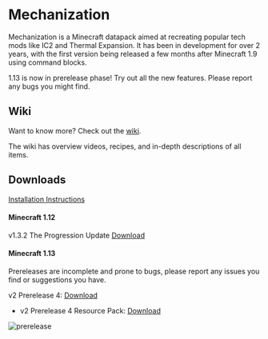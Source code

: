 # Mechanization
Mechanization is a Minecraft datapack aimed at recreating popular tech mods like IC2 and Thermal Expansion. It has been in development for over 2 years, with the first version being released a few months after Minecraft 1.9 using command blocks.

1.13 is now in prerelease phase! Try out all the new features. Please report any bugs you might find.

## Wiki
Want to know more? Check out the [wiki](https://github.com/ImCoolYeah105/Mechanization/wiki).

The wiki has overview videos, recipes, and in-depth descriptions of all items.

## Downloads

[Installation Instructions](https://github.com/ImCoolYeah105/Mechanization/wiki/Installion)

#### Minecraft 1.12

v1.3.2 The Progression Update [Download](https://www.dropbox.com/s/z895rnqzrk25np1/mechanization_v1.3.2.zip?dl=1)

#### Minecraft 1.13

Prereleases are incomplete and prone to bugs, please report any issues you find or suggestions you have.

v2 Prerelease 4: [Download](https://www.dropbox.com/s/nl819kkwuk3uwbs/Mechanization2_pre4.zip?dl=1)

* v2 Prerelease 4 Resource Pack: [Download](https://www.dropbox.com/s/qnhcksq4bk02l0w/MechanizationResources.zip?dl=1)

![prerelease](https://i.imgur.com/eoGEV61.png)
